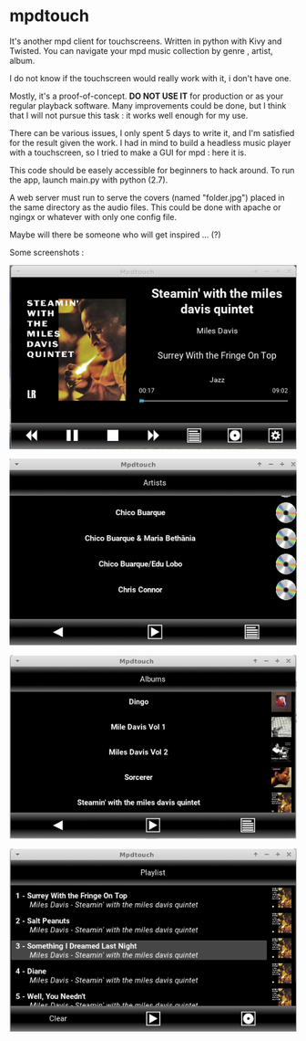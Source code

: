# mpdtouch

It's another mpd client for touchscreens. Written in python with Kivy and Twisted.
You can navigate your mpd music collection by genre , artist, album.

I do not know if the touchscreen would really work with it, i  don't have one.

Mostly, it's a proof-of-concept. **DO NOT USE IT** for production or as your regular playback software.
Many improvements could be done, but I think that I will not pursue this task : it works well enough for my use.

There can be various issues, I only spent 5 days to write it, and I'm satisfied for the result given the work.
I had in mind to build a headless music player with a touchscreen, so I tried to make a GUI for mpd : here it is.

This code should be easely accessible for beginners to hack around.
To run the app, launch main.py with python (2.7).

A web server must run to serve the covers (named "folder.jpg") placed in the same directory as the audio files.
This could be done with apache or ngingx or whatever with only one config file.

Maybe will there be someone who will get inspired ... (?)

Some screenshots :

![Screenshot](https://github.com/fredele/mpdtouche/blob/master/Screenshots/screenshot1.png?raw=true)

![Screenshot](https://github.com/fredele/mpdtouche/blob/master/Screenshots/screenshot2.png?raw=true)

![Screenshot](https://github.com/fredele/mpdtouche/blob/master/Screenshots/screenshot3.png?raw=true)

![Screenshot](https://github.com/fredele/mpdtouche/blob/master/Screenshots/screenshot4.png?raw=true)

